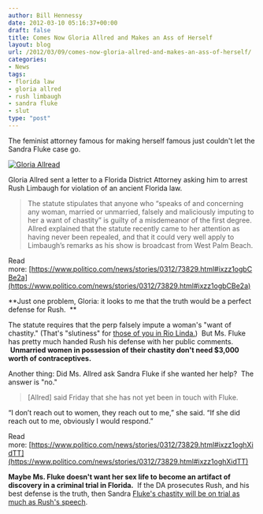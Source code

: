 ```yaml
---
author: Bill Hennessy
date: 2012-03-10 05:16:37+00:00
draft: false
title: Comes Now Gloria Allred and Makes an Ass of Herself
layout: blog
url: /2012/03/09/comes-now-gloria-allred-and-makes-an-ass-of-herself/
categories:
- News
tags:
- florida law
- gloria allred
- rush limbaugh
- sandra fluke
- slut
type: "post"
---
```


The feminist attorney famous for making herself famous just couldn't let the Sandra Fluke case go.

[![Gloria Allread](https://hennessysview.com/wp-content/uploads/2012/03/GloriaAllred-300x207.jpg)
](https://hennessysview.com/wp-content/uploads/2012/03/GloriaAllred.jpg)

Gloria Allred sent a letter to a Florida District Attorney asking him to arrest Rush Limbaugh for violation of an ancient Florida law.


> The statute stipulates that anyone who “speaks of and concerning any woman, married or unmarried, falsely and maliciously imputing to her a want of chastity” is guilty of a misdemeanor of the first degree. Allred explained that the statute recently came to her attention as having never been repealed, and that it could very well apply to Limbaugh’s remarks as his show is broadcast from West Palm Beach.

Read more: [https://www.politico.com/news/stories/0312/73829.html#ixzz1ogbCBe2a](https://www.politico.com/news/stories/0312/73829.html#ixzz1ogbCBe2a)


**Just one problem, Gloria: it looks to me that the truth would be a perfect defense for Rush.  **

The statute requires that the perp falsely impute a woman's "want of chastity." (That's "slutiness" for [those of you in Rio Linda.](https://www.rushlimbaugh.com/daily/2007/11/30/rio_linda_explained_for_those_in_rio_linda))  But Ms. Fluke has pretty much handed Rush his defense with her public comments.  **Unmarried women in possession of their chastity don't need $3,000 worth of contraceptives.**

Another thing: Did Ms. Allred ask Sandra Fluke if she wanted her help?  The answer is "no."


> [Allred] said Friday that she has not yet been in touch with Fluke.

“I don’t reach out to women, they reach out to me,” she said. “If she did reach out to me, obviously I would respond.”

Read more: [https://www.politico.com/news/stories/0312/73829.html#ixzz1oghXidTT](https://www.politico.com/news/stories/0312/73829.html#ixzz1oghXidTT)


**Maybe Ms. Fluke doesn't want her sex life to become an artifact of discovery in a criminal trial in Florida.**  If the DA prosecutes Rush, and his best defense is the truth, then Sandra [Fluke's chastity will be on trial as much as Rush's speech](https://hennessysview.com/news/how-rush-limbaugh-revived-chivalry/).



